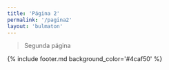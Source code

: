 ```yaml
---
title: 'Página 2'
permalink: '/pagina2'
layout: 'bulmaton'
---
```


> Segunda página

{% include footer.md background_color='#4caf50' %}
